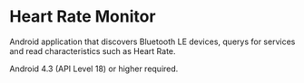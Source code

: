 # Heart Rate Monitor
Android application that discovers Bluetooth LE devices, querys for services and read characteristics such as Heart Rate.

Android 4.3 (API Level 18) or higher required.


